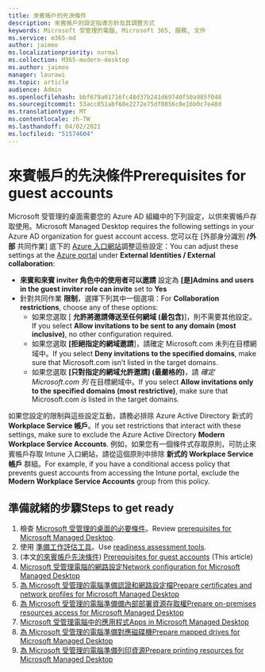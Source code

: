 ```yaml
---
title: 來賓帳戶的先決條件
description: 來賓帳戶的設定指導方針及其調整方式
keywords: Microsoft 受管理的電腦, Microsoft 365, 服務, 文件
ms.service: m365-md
author: jaimeo
ms.localizationpriority: normal
ms.collection: M365-modern-desktop
ms.author: jaimeo
manager: laurawi
ms.topic: article
audience: Admin
ms.openlocfilehash: bbf679a01716fc48d37b241d69740f50a985f048
ms.sourcegitcommit: 53acc851abf68e2272e75df0856c0e16b0c7e48d
ms.translationtype: MT
ms.contentlocale: zh-TW
ms.lasthandoff: 04/02/2021
ms.locfileid: "51574604"
---
```

# <a name="prerequisites-for-guest-accounts"></a><span data-ttu-id="a3ef3-104">來賓帳戶的先決條件</span><span class="sxs-lookup"><span data-stu-id="a3ef3-104">Prerequisites for guest accounts</span></span>

<span data-ttu-id="a3ef3-105">Microsoft 受管理的桌面需要您的 Azure AD 組織中的下列設定，以供來賓帳戶存取使用。</span><span class="sxs-lookup"><span data-stu-id="a3ef3-105">Microsoft Managed Desktop requires the following settings in your Azure AD organization for guest account access.</span></span> <span data-ttu-id="a3ef3-106">您可以在 [外部身分識別 **/外部** 共同作業] 底下的 [Azure 入口網站](https://portal.azure.com)調整這些設定：</span><span class="sxs-lookup"><span data-stu-id="a3ef3-106">You can adjust these settings at the [Azure portal](https://portal.azure.com) under **External Identities / External collaboration**:</span></span>

-   <span data-ttu-id="a3ef3-107">**來賓和來賓 inviter 角色中的使用者可以邀請** 設定為 **[是]**</span><span class="sxs-lookup"><span data-stu-id="a3ef3-107">**Admins and users in the guest inviter role can invite** set to **Yes**</span></span>
-   <span data-ttu-id="a3ef3-108">針對共同作業 **限制**，選擇下列其中一個選項：</span><span class="sxs-lookup"><span data-stu-id="a3ef3-108">For **Collaboration restrictions**, choose any of these options:</span></span>
    -   <span data-ttu-id="a3ef3-109">如果您選取 [ **允許將邀請傳送至任何網域 (最包含)**]，則不需要其他設定。</span><span class="sxs-lookup"><span data-stu-id="a3ef3-109">If you select **Allow invitations to be sent to any domain (most inclusive)**, no other configuration required.</span></span>
    -   <span data-ttu-id="a3ef3-110">如果您選取 **[拒絕指定的網域邀請**]，請確定 Microsoft.com 未列在目標網域中。</span><span class="sxs-lookup"><span data-stu-id="a3ef3-110">If you select **Deny invitations to the specified domains**, make sure that Microsoft.com isn’t listed in the target domains.</span></span>
    -   <span data-ttu-id="a3ef3-111">如果您選取 **[只對指定的網域允許邀請] (最嚴格的)**，請 *確定 Microsoft.com 列* 在目標網域中。</span><span class="sxs-lookup"><span data-stu-id="a3ef3-111">If you select **Allow invitations only to the specified domains (most restrictive)**, make sure that Microsoft.com *is* listed in the target domains.</span></span>

<span data-ttu-id="a3ef3-112">如果您設定的限制與這些設定互動，請務必排除 Azure Active Directory 新式的 **Workplace Service 帳戶**。</span><span class="sxs-lookup"><span data-stu-id="a3ef3-112">If you set restrictions that interact with these settings, make sure to exclude the Azure Active Directory **Modern Workplace Service Accounts**.</span></span> <span data-ttu-id="a3ef3-113">例如，如果您有一個條件式存取原則，可防止來賓帳戶存取 Intune 入口網站，請從這個原則中排除 **新式的 Workplace Service 帳戶** 群組。</span><span class="sxs-lookup"><span data-stu-id="a3ef3-113">For example, if you have a conditional access policy that prevents guest accounts from accessing the Intune portal, exclude the **Modern Workplace Service Accounts** group from this policy.</span></span>

## <a name="steps-to-get-ready"></a><span data-ttu-id="a3ef3-114">準備就緒的步驟</span><span class="sxs-lookup"><span data-stu-id="a3ef3-114">Steps to get ready</span></span>

1. <span data-ttu-id="a3ef3-115">檢查 [Microsoft 受管理的桌面的必要條件](prerequisites.md)。</span><span class="sxs-lookup"><span data-stu-id="a3ef3-115">Review [prerequisites for Microsoft Managed Desktop](prerequisites.md).</span></span>
2. <span data-ttu-id="a3ef3-116">使用 [準備工作評估工具](readiness-assessment-tool.md)。</span><span class="sxs-lookup"><span data-stu-id="a3ef3-116">Use [readiness assessment tools](readiness-assessment-tool.md).</span></span>
3. <span data-ttu-id="a3ef3-117"> (本文[的來賓帳戶先決條件](guest-accounts.md)) </span><span class="sxs-lookup"><span data-stu-id="a3ef3-117">[Prerequisites for guest accounts](guest-accounts.md) (This article)</span></span>
4. [<span data-ttu-id="a3ef3-118">Microsoft 受管理電腦的網路設定</span><span class="sxs-lookup"><span data-stu-id="a3ef3-118">Network configuration for Microsoft Managed Desktop</span></span>](network.md)
5. [<span data-ttu-id="a3ef3-119">為 Microsoft 受管理的電腦準備認證和網路設定檔</span><span class="sxs-lookup"><span data-stu-id="a3ef3-119">Prepare certificates and network profiles for Microsoft Managed Desktop</span></span>](certs-wifi-lan.md)
6. [<span data-ttu-id="a3ef3-120">為 Microsoft 受管理的電腦準備備內部部署資源存取權</span><span class="sxs-lookup"><span data-stu-id="a3ef3-120">Prepare on-premises resources access for Microsoft Managed Desktop</span></span>](authentication.md)
7. [<span data-ttu-id="a3ef3-121">Microsoft 受管理電腦中的應用程式</span><span class="sxs-lookup"><span data-stu-id="a3ef3-121">Apps in Microsoft Managed Desktop</span></span>](apps.md)
8. [<span data-ttu-id="a3ef3-122">為 Microsoft 受管理的電腦準備對應磁碟機</span><span class="sxs-lookup"><span data-stu-id="a3ef3-122">Prepare mapped drives for Microsoft Managed Desktop</span></span>](mapped-drives.md)
9. [<span data-ttu-id="a3ef3-123">為 Microsoft 受管理的電腦準備列印資源</span><span class="sxs-lookup"><span data-stu-id="a3ef3-123">Prepare printing resources for Microsoft Managed Desktop</span></span>](printing.md)